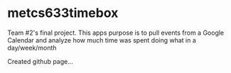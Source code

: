 
# metcs633timebox

Team #2's final project. This apps purpose is to pull events from a Google Calendar and analyze how much time was spent doing what in a day/week/month

Created github page...